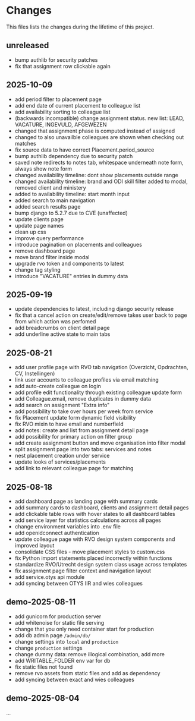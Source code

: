 # Changes
This files lists the changes during the lifetime of this project.

## unreleased
- bump authlib for security patches
- fix that assignment row clickable again

## 2025-10-09
- add period filter to placement page
- add end date of current placement to colleague list
- add availability sorting to colleague list
- (backwards incompatible) change assignment status. new list: LEAD, VACATURE, INGEVULD, AFGEWEZEN
- changed that assignment phase is computed instead of assigned
- changed to also unavailble colleagues are shown when checking out matches
- fix source data to have correct Placement.period_source
- bump authlib dependency due to security patch
- saved note redirects to notes tab, whitespace underneath note form, always show note form
- changed availability timeline: dont show placements outside range
- changed availability timeline: brand and ODI skill filter added to modal, removed client and ministery
- added to availability timeline: start month input
- added search to main navigation
- added search results page
- bump django to 5.2.7 due to CVE (unaffected)
- update clients page
- update page names
- clean up css
- improve query performance
- introduce pagination on placements and colleagues
- remove dashboard page
- move brand filter inside modal
- upgrade rvo token and components to latest
- change tag styling
- introduce "VACATURE" entries in dummy data

## 2025-09-19
- update dependencies to latest, including django security release
- fix that a cancel action on create/edit/remove takes user back to page from which action was perfomed
- add breadcrumbs on client detail page
- add underline active state to main tabs

## 2025-08-21
- add user profile page with RVO tab navigation (Overzicht, Opdrachten, CV, Instellingen)
- link user accounts to colleague profiles via email matching
- add auto-create colleague on login
- add profile edit functionality through existing colleague update form
- add Colleague.email, remove duplicates in dummy data
- add search on assignment "Extra info"
- add possibility to take over hours per week from service
- fix Placement update form dynamic field visibility
- fix RVO mixin to have email and numberfield
- add notes: create and list from assignment detail page
- add possibility for primary action on filter group
- add create assignment button and move organisation into filter modal
- split assignment page into two tabs: services and notes
- nest placement creation under service
- update looks of services/placements
- add link to relevant colleague page for matching

## 2025-08-18
- add dashboard page as landing page with summary cards
- add summary cards to dashboard, clients and assignment detail pages
- add clickable table rows with hover states to all dashboard tables
- add service layer for statistics calculations across all pages
- change environment variables into .env file
- add openidconnect authentication
- update colleague page with RVO design system components and improved layout
- consolidate CSS files - move placement styles to custom.css
- fix Python import statements placed incorrectly within functions
- standardize RVO/Utrecht design system class usage across templates
- fix assignment page filter context and navigation layout
- add service.otys api module
- add syncing between OTYS IIR and wies colleagues

## demo-2025-08-11
- add gunicorn for production server
- add whitenoise for static file serving
- change that you only need container start for production
- add db admin page `/admin/db/`
- change settings into `local` and `production`
- change `production` settings
- change dummy data: remove illogical combination, add more
- add WRITABLE_FOLDER env var for db
- fix static files not found
- remove rvo assets from static files and add as dependency
- add syncing between exact and wies colleagues

## demo-2025-08-04
...
